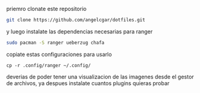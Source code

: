 priemro clonate este repositorio

```bash
git clone https://github.com/angelcgar/dotfiles.git
```

y luego instalate las dependencias necesarias para ranger

```bash
sudo pacman -S ranger ueberzug chafa
```

copiate estas configuraciones para usarlo

```
cp -r .config/ranger ~/.config/
```

deverias de poder tener una visualizacion de las imagenes 
desde el gestor de archivos, ya despues instalate cuantos
plugins quieras probar
